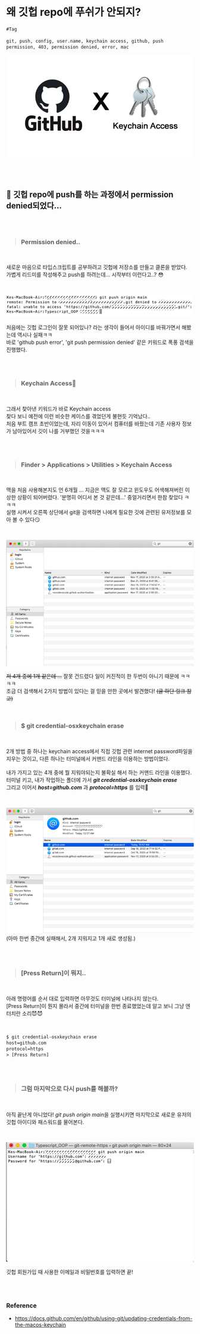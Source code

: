 # 왜 깃헙 repo에 푸쉬가 안되지?

```
#Tag

git, push, config, user.name, keychain access, github, push permission, 403, permission denied, error, mac
```

![깃헙 로고](../public/1.왜_깃헙_repo에_푸쉬가_안되지/cover_image3.png)

<br />

<br />

## 🎉 깃헙 repo에 push를 하는 과정에서 permission denied되었다...

<br />

<br />

> ### **Permission denied..**

<br />

새로운 마음으로 타입스크립트를 공부하려고 깃헙에 저장소를 만들고 클론을 받았다.<br />
가볍게 리드미를 작성해주고 push를 하려는데... 시작부터 이런다고..? 😳

<br />

![에러 메세지](../public/1.왜_깃헙_repo에_푸쉬가_안되지/error_message2.png)

처음에는 깃헙 로그인이 잘못 되어있나? 라는 생각이 들어서 아이디를 바꿔가면서 해봤는데 역시나 실패ㅋㅋ<br />
바로 'github push error', 'git push permission denied' 같은 키워드로 폭풍 검색을 진행했다.

<br />

<br />

> ### **Keychain Access💆**

<br />

그래서 찾아낸 키워드가 바로 Keychain access<br />
찾다 보니 예전에 이런 비슷한 케이스를 겪었던게 불현듯 기억났다..<br /> 처음 부트 캠프 초반이었는데, 자리 이동이 있어서 컴퓨터를 바꿨는데 기존 사용자 정보가 남아있어서 깃이 나를 거부했던 것을ㅋㅋㅋ

<br />

<br />

> ### **Finder > Applications > Utilities > Keychain Access**

<br />

맥을 처음 사용해본지도 언 6개월 ... 지금은 맥도 잘 모르고 윈도우도 어색해져버린 이상한 상황이 되어버렸다. '분명히 어디서 본 것 같은데...' 중얼거리면서 한참 찾았다 ㅋㅋㅋ<br />
실행 시켜서 오른쪽 상단에서 git을 검색하면 나에게 필요한 깃에 관련된 유저정보를 모아 볼 수 있다😏

<br />

![keychain access](../public/1.왜_깃헙_repo에_푸쉬가_안되지/before_delete.png)

~~저 4개 중에 1개 같은데 ...~~ 잘못 건드렸다 일이 커진적이 한 두번이 아니기 때문에 ㅋㅋㅋㅋ<br />
조금 더 검색해서 2가지 방법이 있다는 걸 믿을 만한 곳에서 발견했다! ~~(글 하단 링크 참고)~~

<br />

> ### **$ git credential-osxkeychain erase**

<br />

2개 방법 중 하나는 keychain access에서 직접 깃헙 관련 internet password파일을 지우는 것이고, 다른 하나는 터미널에서 커맨드 라인을 이용하는 방법이었다.<br />
<br />
내가 가지고 있는 4개 중에 뭘 지워야되는지 불확실 해서 하는 커맨드 라인을 이용했다.
터미널 키고, 내가 작업하는 폴더에 가서 **_git credential-osxkeychain erase_**<br />
그리고 이어서 **_host=github<span>.</span>com_** 과 **_protocol=https_** 를 입력🔑

<br />

![keychain access](../public/1.왜_깃헙_repo에_푸쉬가_안되지/after_delete.png)
(아마 한번 중간에 실패해서, 2개 지워지고 1개 새로 생성됨.)

<br />

<br />

> ### **[Press Return]이 뭐지..**

<br />

아래 명령어를 순서 대로 입력하면 아무것도 터미널에 나타나지 않는다. <br />
[Press Return]이 뭔지 몰라서 중간에 터미널을 한번 종료했었는데 알고 보니 그냥 엔터치란 소리😈😈

<br />

```
$ git credential-osxkeychain erase
host=github.com
protocol=https
> [Press Return]
```

<br />

<br />

> ### **그럼 마지막으로 다시 push를 해볼까?**

<br />

아직 끝난게 아니었다! *git push origin main*을 실행시키면 마지막으로 새로운 유저의 깃헙 아이디와 패스워드를 물어본다.

<br />

![keychain access](../public/1.왜_깃헙_repo에_푸쉬가_안되지/change_id.png)

깃헙 회원가입 때 사용한 이메일과 비밀번호를 입력하면 끝!

<br />

<br />

### **Reference**

- https://docs.github.com/en/github/using-git/updating-credentials-from-the-macos-keychain
